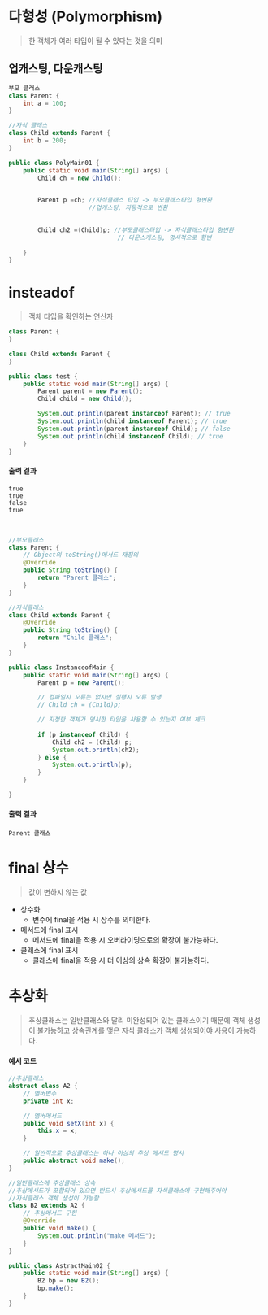 # 다형성 (Polymorphism)
> 한 객체가 여러 타입이 될 수 있다는 것을 의미

## 업캐스팅, 다운캐스팅
```java
부모 클래스
class Parent {
	int a = 100;
}

//자식 클래스
class Child extends Parent {
	int b = 200;
}

public class PolyMain01 {
	public static void main(String[] args) {
		Child ch = new Child();

		
		Parent p =ch; //자식클래스 타입 -> 부모클래스타입 형변환
		              //업캐스팅, 자동적으로 변환

		
		Child ch2 =(Child)p; //부모클래스타입 -> 자식클래스타입 형변환
		                      // 다운스캐스팅, 명시적으로 형변
	
	}
}

```
# insteadof
> 객체 타입을 확인하는 연산자

```java
class Parent {
}

class Child extends Parent {
}

public class test {
	public static void main(String[] args) {
		Parent parent = new Parent();
		Child child = new Child();

		System.out.println(parent instanceof Parent); // true
		System.out.println(child instanceof Parent); // true
		System.out.println(parent instanceof Child); // false
		System.out.println(child instanceof Child); // true
	}
}
```
#### 출력 결과
```
true
true
false
true
```
<br>



```java
//부모클래스 
class Parent {
	// Object의 toString()메서드 재정의
	@Override
	public String toString() {
		return "Parent 클래스";
	}
}

//자식클래스
class Child extends Parent {
	@Override
	public String toString() {
		return "Child 클래스";
	}
}

public class InstanceofMain {
	public static void main(String[] args) {
		Parent p = new Parent();

		// 컴파일시 오류는 없지만 실횅시 오류 발생
		// Child ch = (Child)p;

		// 지정한 객체가 명시한 타입을 사용할 수 있는지 여부 체크
		
		if (p instanceof Child) {
			Child ch2 = (Child) p;
			System.out.println(ch2);
		} else {
			System.out.println(p);
		}
	}

}
```
#### 출력 결과
```
Parent 클래스
```
# final 상수
> 값이 변하지 않는 값

- 상수화
  - 변수에 final을 적용 시 상수를 의미한다.
- 메서드에 final 표시
  - 메서드에 final을 적용 시 오버라이딩으로의 확장이 불가능하다.
- 클래스에 final 표시
  - 클래스에 final을 적용 시 더 이상의 상속 확장이 불가능하다.
  
# 추상화
> 추상클래스는 일반클래스와 달리 미완성되어 있는 클래스이기 때문에 객체 생성이 불가능하고 상속관계를 맺은 자식 클래스가 객체 생성되어야 사용이 가능하다.

#### 예시 코드
```java
//추상클래스
abstract class A2 {
	// 멤버변수
	private int x;

	// 멤버메서드
	public void setX(int x) {
		this.x = x;
	}

	// 일반적으로 추상클래스는 하나 이상의 추상 메서드 명시
	public abstract void make();
}

//일반클래스에 추상클래스 상속
//추상메서드가 포함되어 있으면 반드시 추상메서드를 자식클래스에 구현해주어야
//자식클래스 객체 생성이 가능함
class B2 extends A2 {
	// 추상메서드 구현
	@Override
	public void make() {
		System.out.println("make 메서드");
	}
}

public class AstractMain02 {
	public static void main(String[] args) {
		B2 bp = new B2();
		bp.make();
	}
}
```


